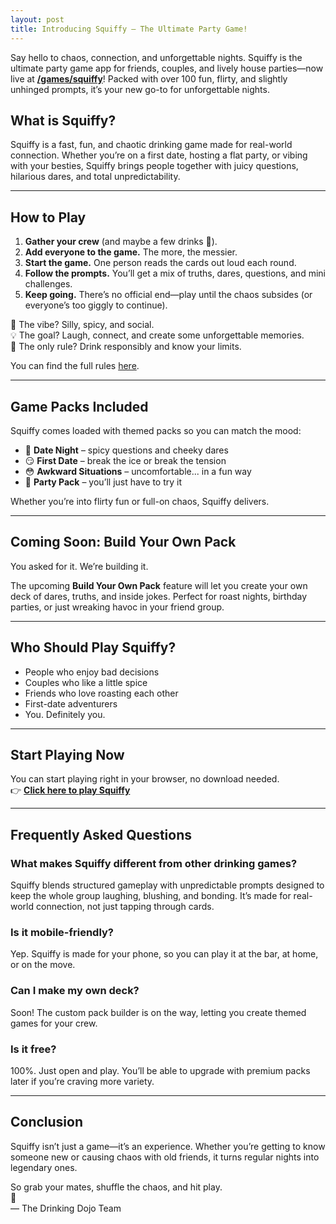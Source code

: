 ```yaml
---
layout: post
title: Introducing Squiffy – The Ultimate Party Game!
---
```


Say hello to chaos, connection, and unforgettable nights. Squiffy is the ultimate party game app for friends, couples, and lively house parties—now live at [**/games/squiffy**](/games/squiffy)! Packed with over 100 fun, flirty, and slightly unhinged prompts, it’s your new go-to for unforgettable nights.

<script type="application/ld+json">
{
  "@context": "https://schema.org",
  "@type": "Article",
  "headline": "Introducing Squiffy – The Ultimate Party Game!",
  "description": "Squiffy is the ultimate party game app for friends, couples, and lively gatherings. With over 100 wild prompts and spicy game packs, it's designed to ignite unforgettable moments. Play now at drinkingdojo.com.",
  "author": {
    "@type": "Person",
    "name": "Drinking Dojo Team"
  },
  "datePublished": "2025-03-27",
  "publisher": {
    "@type": "Organization",
    "name": "Drinking Dojo",
    "logo": {
      "@type": "ImageObject",
      "url": "https://drinkingdojo.com/resources/images/logo/dojoIcon.svg"
    }
  },
  "image": "https://media.giphy.com/media/l0MYt5jPR6QX5pnqM/giphy.gif",
  "mainEntityOfPage": {
    "@type": "WebPage",
    "@id": "https://blog.drinkingdojo.com/introducing-squiffy-the-ultimate-party-game/"
  }
}
</script>

## What is Squiffy?

Squiffy is a fast, fun, and chaotic drinking game made for real-world connection. Whether you’re on a first date, hosting a flat party, or vibing with your besties, Squiffy brings people together with juicy questions, hilarious dares, and total unpredictability.

---

## How to Play

1. **Gather your crew** (and maybe a few drinks 🍻).  
2. **Add everyone to the game.** The more, the messier.  
3. **Start the game.** One person reads the cards out loud each round.  
4. **Follow the prompts.** You’ll get a mix of truths, dares, questions, and mini challenges.  
5. **Keep going.** There’s no official end—play until the chaos subsides (or everyone’s too giggly to continue).  

🎯 The vibe? Silly, spicy, and social.  
💡 The goal? Laugh, connect, and create some unforgettable memories.  
🚨 The only rule? Drink responsibly and know your limits.

You can find the full rules [here](/articles/squiffy).

---

## Game Packs Included

Squiffy comes loaded with themed packs so you can match the mood:

- 💋 **Date Night** – spicy questions and cheeky dares  
- 😏 **First Date** – break the ice or break the tension  
- 😳 **Awkward Situations** – uncomfortable... in a fun way  
- 👀 **Party Pack** – you’ll just have to try it  

Whether you’re into flirty fun or full-on chaos, Squiffy delivers.

---

## Coming Soon: Build Your Own Pack

You asked for it. We’re building it.

The upcoming **Build Your Own Pack** feature will let you create your own deck of dares, truths, and inside jokes. Perfect for roast nights, birthday parties, or just wreaking havoc in your friend group.

---

## Who Should Play Squiffy?

- People who enjoy bad decisions  
- Couples who like a little spice  
- Friends who love roasting each other  
- First-date adventurers  
- You. Definitely you.

---

## Start Playing Now

You can start playing right in your browser, no download needed.  
👉 [**Click here to play Squiffy**](/games/squiffy)

---

## Frequently Asked Questions

### What makes Squiffy different from other drinking games?

Squiffy blends structured gameplay with unpredictable prompts designed to keep the whole group laughing, blushing, and bonding. It’s made for real-world connection, not just tapping through cards.

### Is it mobile-friendly?

Yep. Squiffy is made for your phone, so you can play it at the bar, at home, or on the move.

### Can I make my own deck?

Soon! The custom pack builder is on the way, letting you create themed games for your crew.

### Is it free?

100%. Just open and play. You’ll be able to upgrade with premium packs later if you’re craving more variety.

---

## Conclusion

Squiffy isn’t just a game—it’s an experience. Whether you’re getting to know someone new or causing chaos with old friends, it turns regular nights into legendary ones.

So grab your mates, shuffle the chaos, and hit play.  
🥂  
— The Drinking Dojo Team